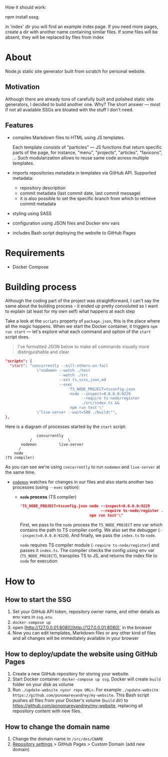 How it should work:

npm install sssg

in 'index' dir you will find an example index page. If you need more pages, create a dir with another name containing similar files. If some files will be absent, they will be replaced by files from index



# About

Node.js static site generator built from scratch for personal website.

## Motivation

Although there are already tons of carefully built and polished static site generators, I decided to build another one. Why? The short answer — most if not all available SSGs are bloated with the stuff I don't need.

## Features

- compiles Markdown files to HTML using JS templates.

  Each template consists of "particles" — JS functions that return specific parts of the page, for instance, "menu", "projects", "articles", "favicons", ... Such modularization allows to reuse same code across multiple templates.

- imports repositories metadata in templates via GitHub API. Supported metadata:
  - repository description
  - commit metadata (last commit date, last commit message)
  - it is also possible to set the specific branch from which to retrieve commit metadata
- styling using SASS
- configuration using JSON files and Docker env vars
- includes Bash script deploying the website to GitHub Pages

# Requirements

* Docker Compose

# Building process

Although the coding part of the project was straightforward, I can't say the same about the building process - it ended up pretty convoluted so I want to explain (at least for my own self) what happens at each step

Take a look at the `scripts` property of `package.json`, this is the place where all the magic happens. When we start the Docker container, it triggers `npm run start` — let's explore what each command and option of the `start` script ​does.

> I've formatted JSON below to make all commands visually more distinguishable and clear

```json
"scripts": {
  "start": "concurrently --kill-others-on-fail
              \"nodemon --watch ./test
                        --watch ./src
                        --ext ts,scss,json,md
                        --exec
                            'TS_NODE_PROJECT=tsconfig.json
                             node --inspect=0.0.0.0:9229
                                  --require ts-node/register
                                  ./src/index.ts &&
                             npm run test'\"
              \"live-server --wait=500 ./build\"",
},
```

Here is a diagram of processes started by the `start` script:

```
              concurrently
           /                \
       nodemon          live-server
      /        
    node  
(TS compiler)
```

As you can see we're using `concurrently` to run `nodemon` and `live-server` at the same time.

- [`nodemon`](https://github.com/remy/nodemon) watches for changes in our files and also starts another two processes (using `--exec` option):

  - **`node` process** (TS compiler)

    ```json
    'TS_NODE_PROJECT=tsconfig.json node --inspect=0.0.0.0:9229
                                        --require ts-node/register ./src/index.ts &&
                                   npm run test'\"
    ```

    First, we pass to the `node` process the `TS_NODE_PROJECT` env var which contains the path to TS compiler config. We also set the debugger (`--inspect=0.0.0.0:9229`). And finally, we pass the `index.ts` to `node`.

    `node` requires TS compiler module (`-require ts-node/register`) and passes it `index.ts`. The compiler checks the config using env var (`TS_NODE_PROJECT`), transpiles TS to JS, and returns the index file to `node` for execution

# How to

## How to start the SSG

1. Set your GitHub API token, repository owner name, and other details as env vars in `ssg.env`.
2. `docker-compose up`
3. open [http://127.0.0.01:8080](http://127.0.0.01:8080)` in the browser
4. Now you can edit templates, Markdown files or any other kind of files and all changes will be immediately available in your browser

## How to deploy/update the website using GitHub Pages

1. Create a new GitHub repository for storing your website.
2. Start Docker container: `docker-compose up ssg`. Docker will create `build` folder on your disk as volume
3. Run `./update-website <your repo URL>`.
   For example `./update-website https://github.com/ponomarevandrey/my-website`. This Bash script pushes all files from your Docker's volume (`build` dir) to https://github.com/ponomarevandrey/my-website, replacing all repository content with new files.

## How to change the domain name

1. Change the domain name in `/src/dns/CNAME`
2. [Repository settings](https://github.com/ponomarevandrey/my-website/settings) > GitHub Pages > Custom Domain (add new domain)
